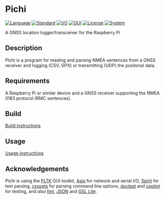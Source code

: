 # Pichi
[![Language](https://img.shields.io/badge/Language-C%2B%2B-blue.svg)](https://isocpp.org/)
[![Standard](https://img.shields.io/badge/C%2B%2B-14-blue.svg)](https://en.wikipedia.org/wiki/C%2B%2B#Standardization)
[![I/O](https://img.shields.io/badge/I%2FO-Asio-blue.svg)](http://think-async.com/)
[![GUI](https://img.shields.io/badge/GUI-FLTK-blue.svg)](http://www.fltk.org/)
[![License](https://img.shields.io/badge/License-MIT-lightgrey.svg)](https://opensource.org/licenses/MIT)
[![System](https://img.shields.io/badge/System-Raspberry%20Pi-bc1142.svg)](https://www.raspberrypi.org/)

A GNSS location logger/transceiver for the Raspberry Pi

Description
---
Pichi is a program for reading and parsing NMEA sentences from a GNSS receiver and logging (CSV, GPX) or transmitting (UDP) the positonal data.

Requirements
---
A Raspberry Pi or similar device and a GNSS receiver supporting the NMEA 0183 protocol (RMC sentences).

Build
---
[Build instructions](/README_BUILD.md)

Usage
---
[Usage instructions](/README_USAGE.md)

Acknowledgements
---
Pichi is using the [FLTK](http://www.fltk.org) GUI toolkit, [Asio](http://think-async.com/) for network and serial I/O, [Spirit](http://boost-spirit.com) for text parsing, [cxxopts](https://github.com/jarro2783/cxxopts) for parsing command line options, [doctest](https://github.com/onqtam/doctest) and [cpplint](https://github.com/google/styleguide/tree/gh-pages/cpplint) for testing, and also [fmt](https://github.com/fmtlib/fmt), [JSON](https://github.com/nlohmann/json) and [GSL Lite](https://github.com/martinmoene/gsl-lite).
